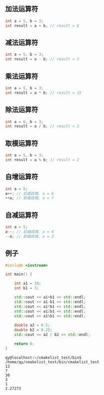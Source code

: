 ## 加法运算符

```c++
int a = 5, b = 3;
int result = a + b; // result = 8
```

## 减法运算符

```c++
int a = 5, b = 3;
int result = a - b; // result = 2
```

## 乘法运算符

```c++
int a = 5, b = 3;
int result = a * b; // result = 15
```

## 除法运算符

```c++
int a = 6, b = 3;
int result = a / b; // result = 2
```

## 取模运算符

```c++
int a = 5, b = 3;
int result = a % b; // result = 2
```

## 自增运算符

```c++
int a = 5;
a++; // 后缀自增, a = 6
++a; // 前缀自增, a = 7
```

## 自减运算符

```c++
int a = 5;
a--; // 后缀自减, a = 4
--a; // 前缀自减, a = 3
```

## 例子

```c++
#include <iostream>

int main() {

    int a1 = 10;
    int b1 = 3;

    std::cout << a1+b1 << std::endl;
    std::cout << a1-b1 << std::endl;
    std::cout << a1*b1 << std::endl;
    std::cout << a1/b1 << std::endl;
    std::cout << a1%b1 << std::endl;
    
    double a2 = 0.5;
    double b2 = 0.22;
    std::cout << a2 / b2 << std::endl;

    return 0;
}
```

```shell
qy@localhost:~/cmakelist_test/bin$ /home/qy/cmakelist_test/bin/cmakelist_test
13
7
30
3
1
2.27273
```

